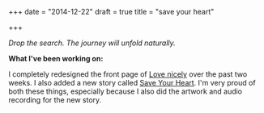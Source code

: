 +++
date = "2014-12-22"
draft = true
title = "save your heart"

+++

*Drop the search. The journey will unfold naturally.*

**What I've been working on:**

I completely redesigned the front page of <a href="http://lovenicely.com/">Love nicely</a> over the past two weeks. I also added a new story called <a href="http://lovenicely.com/save-your-heart/">Save Your Heart</a>. I'm very proud of both these things, especially because I also did the artwork and audio recording for the new story.